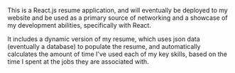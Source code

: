 This is a React.js resume application, and will eventually be deployed to my website and be used as a primary source of networking and a showcase of my development abilities, specifically with React.

It includes a dynamic version of my resume, which uses json data (eventually a database) to populate the resume, and automatically calculates the amount of time I've used each of my key skills, based on the time I spent at the jobs they are associated with.
